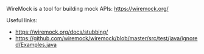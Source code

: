WireMock is a tool for building mock APIs: https://wiremock.org/

Useful links:

- https://wiremock.org/docs/stubbing/
- https://github.com/wiremock/wiremock/blob/master/src/test/java/ignored/Examples.java